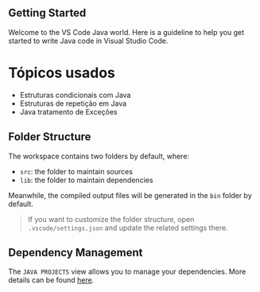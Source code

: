## Getting Started

Welcome to the VS Code Java world. Here is a guideline to help you get started to write Java code in Visual Studio Code.
# Tópicos usados 
- Estruturas condicionais com Java 
- Estruturas de repetição em Java
- Java tratamento de Exceções 

## Folder Structure

The workspace contains two folders by default, where:

- `src`: the folder to maintain sources
- `lib`: the folder to maintain dependencies

Meanwhile, the compiled output files will be generated in the `bin` folder by default.

> If you want to customize the folder structure, open `.vscode/settings.json` and update the related settings there.

## Dependency Management

The `JAVA PROJECTS` view allows you to manage your dependencies. More details can be found [here](https://github.com/microsoft/vscode-java-dependency#manage-dependencies).
